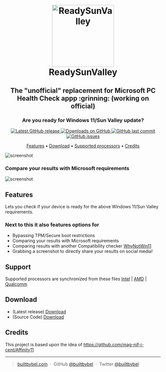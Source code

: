 
<h1 align="center">
  <br>
  <a href="http://www.builtbybel.com"><img src="https://github.com/builtbybel/ReadySunValley/blob/main/src/RSV/AppIcon.ico" alt="ReadySunValley" width="200"></a>
  <br>
  ReadySunValley
  <br>
</h1>

<h2 align="center">The "unofficial" replacement for Microsoft PC Health Check appp :grinning: (working on official)</h2>
<h3 align="center">Are you ready for Windows 11/Sun Valley update?</h3>

<p align="center">
<a href="https://github.com/builtbybel/ReadySunValley/releases/latest" target="_blank">
<img alt="Latest GitHub release" src="https://img.shields.io/github/release/builtbybel/readysunvalley.svg?style=flat-square" />
</a>
	
<a href="https://github.com/builtbybel/ReadySunValley/releases" target="_blank">
<img alt="Downloads on GitHub" src="https://img.shields.io/github/downloads/builtbybel/ReadySunValley/total.svg?style=flat-square" />
</a>

<a href="https://github.com/builtbybel/ReadySunValley/commits/master">
<img src="https://img.shields.io/github/last-commit/builtbybel/readysunvalley.svg?style=flat-square&logo=github&logoColor=white"
alt="GitHub last commit">
<a href="https://github.com/builtbybel/ReadySunValley/issues">
<img src="https://img.shields.io/github/issues-raw/builtbybel/readysunvalley.svg?style=flat-square&logo=github&logoColor=white"
alt="GitHub issues">   
  

</p>

<p align="center">
  <a href="#features">Features</a> •
  <a href="#download">Download</a> •
  <a href="#support">Supported processors</a> •
  <a href="#credits">Credits</a> 
</p>

![screenshot](https://github.com/builtbybel/ReadySunValley/blob/main/assets/rsv.png)

### Compare your results with Microsoft requirements
![screenshot](https://github.com/builtbybel/ReadySunValley/blob/main/assets/rsv-opt.png)
	
## Features
Lets you check if your device is ready for the above Windows 11/Sun Valley requirements.

### Next to this it also features options for
- Bypassing TPM/Secure boot restrictions
- Comparing your results with Microsoft requirements
- Comparing results with another Compatibility checker [WhyNotWin11](https://github.com/rcmaehl/WhyNotWin11)
- Grabbing a screenshot to directly share your results on social media!
	
## Support
Supported processors are synchronized from these files [Intel](https://github.com/builtbybel/ReadySunValley/blob/main/src/RSV/Resources/intelsupport.txt)  | [AMD](https://github.com/builtbybel/ReadySunValley/blob/main/src/RSV/Resources/amdsupport.txt) | [Qualcomm](https://github.com/builtbybel/ReadySunValley/blob/main/src/RSV/Resources/qualcommsupport.txt)
	
## Download

- (Latest release) [Download](https://github.com/builtbybel/ReadySunValley/releases)
- (Source Code) [Download](https://github.com/builtbybel/ReadySunValley/releases) 

## Credits

This project is based upon the idea of https://github.com/mag-nif-i-cent/Affinity11

---

> [builtbybel.com](https://www.builtbybel.com) &nbsp;&middot;&nbsp;
> GitHub [@builtbybel](https://github.com/builtbybel) &nbsp;&middot;&nbsp;
> Twitter [@builtbybel](https://twitter.com/builtbybel)
